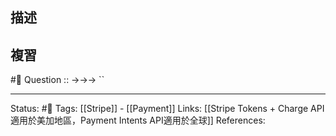 ## 描述

## 複習
#🧠 Question :: ->->-> ``
<!--SR:!2022-07-07,3,250-->

---
Status: #🌱 
Tags:
[[Stripe]] - [[Payment]]
Links:
[[Stripe Tokens + Charge API 適用於美加地區，Payment Intents API適用於全球]]
References: